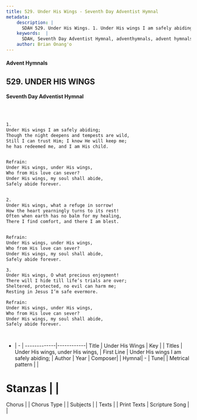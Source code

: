 ```yaml
---
title: 529. Under His Wings - Seventh Day Adventist Hymnal
metadata:
    description: |
      SDAH 529. Under His Wings. 1. Under His wings I am safely abiding; Though the night deepens and tempests are wild, Still I can trust Him; I know He will keep me; he has redeemed me, and I am His child. 
    keywords:  |
      SDAH, Seventh Day Adventist Hymnal, adventhymnals, advent hymnals, Under His Wings, Under His wings I am safely abiding; ,Under His wings, under His wings,
    author: Brian Onang'o
---
```


#### Advent Hymnals
## 529. UNDER HIS WINGS
#### Seventh Day Adventist Hymnal

```txt



1.
Under His wings I am safely abiding;
Though the night deepens and tempests are wild,
Still I can trust Him; I know He will keep me;
he has redeemed me, and I am His child.


Refrain:
Under His wings, under His wings,
Who from His love can sever?
Under His wings, my soul shall abide,
Safely abide forever.


2.
Under His wings, what a refuge in sorrow!
How the heart yearningly turns to its rest!
Often when earth has no balm for my healing,
There I find comfort, and there I am blest.


Refrain:
Under His wings, under His wings,
Who from His love can sever?
Under His wings, my soul shall abide,
Safely abide forever.

3.
Under His wings, O what precious enjoyment!
There will I hide till life’s trials are over;
Sheltered, protected, no evil can harm me;
Resting in Jesus I’m safe evermore.

Refrain:
Under His wings, under His wings,
Who from His love can sever?
Under His wings, my soul shall abide,
Safely abide forever.




```

- |   -  |
-------------|------------|
Title | Under His Wings |
Key |  |
Titles | Under His wings, under His wings, |
First Line | Under His wings I am safely abiding; |
Author | 
Year | 
Composer|  |
Hymnal|  - |
Tune|  |
Metrical pattern | |
# Stanzas |  |
Chorus |  |
Chorus Type |  |
Subjects |  |
Texts |  |
Print Texts | 
Scripture Song |  |
  

